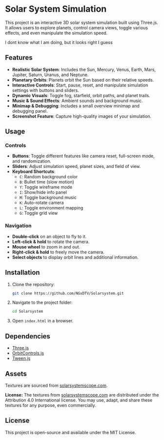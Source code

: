 # Solar System Simulation

This project is an interactive 3D solar system simulation built using Three.js. It allows users to explore planets, control camera views, toggle various effects, and even manipulate the simulation speed.

I dont know what I am doing, but it looks right I guess

## Features
- **Realistic Solar System**: Includes the Sun, Mercury, Venus, Earth, Mars, Jupiter, Saturn, Uranus, and Neptune.
- **Planetary Orbits**: Planets orbit the Sun based on their relative speeds.
- **Interactive Controls**: Start, pause, reset, and manipulate simulation settings with buttons and sliders.
- **Dynamic Visuals**: Toggle fog, starfield, orbit paths, and planet trails.
- **Music & Sound Effects**: Ambient sounds and background music.
- **Minimap & Debugging**: Includes a small overview minimap and debugging panel.
- **Screenshot Feature**: Capture high-quality images of your simulation.

## Usage
### Controls
- **Buttons**: Toggle different features like camera reset, full-screen mode, and randomization.
- **Sliders**: Adjust simulation speed, planet sizes, and field of view.
- **Keyboard Shortcuts**:
  - `C`: Random background color
  - `B`: Bullet time (slow motion)
  - `Y`: Toggle wireframe mode
  - `I`: Show/hide info panel
  - `M`: Toggle background music
  - `K`: Auto-rotate camera
  - `L`: Toggle environment mapping
  - `G`: Toggle grid view

### Navigation
- **Double-click** on an object to fly to it.
- **Left-click & hold** to rotate the camera.
- **Mouse wheel** to zoom in and out.
- **Right-click & hold** to freely move the camera.
- **Select objects** to display orbit lines and additional information.

## Installation
1. Clone the repository:
   ```bash
   git clone https://github.com/NGxDTV/Solarsystem.git
   ```
2. Navigate to the project folder:
   ```bash
   cd Solarsystem
   ```
3. Open `index.html` in a browser.

## Dependencies
- [Three.js](https://threejs.org/)
- [OrbitControls.js](https://threejs.org/docs/#examples/en/controls/OrbitControls)
- [Tween.js](https://github.com/tweenjs/tween.js)

## Assets
Textures are sourced from [solarsystemscope.com](https://www.solarsystemscope.com/textures/).

**License:**
The textures from [solarsystemscope.com](https://www.solarsystemscope.com/textures/) are distributed under the Attribution 4.0 International license. You may use, adapt, and share these textures for any purpose, even commercially.

## License
This project is open-source and available under the MIT License.
